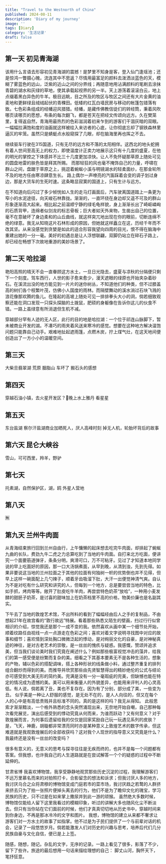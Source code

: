 ```yaml
---
title: "Travel to the Westnorth of China"
published: 2024-08-11
description: 'Diary of my journey'
image: ''
tags: [Diary]
category: '生活记录'
draft: false 
---
```

## 第一天 初见青海湖
该用什么言语去形容初见青海湖的震撼！是梦里不知身是客，登入仙门逢瑶池；还是惊鸿一瞥摄心魄，流连其中不思返？尽情用最富足的颜料去泼洒淡蓝色的天，模糊了雾蓝色的远山，泛紫的近山之间的分界线；再随意地用沾满颜料的笔刷去涂抹青碧的湖水和灰绿的草地，使其承载起视界的另一半。天上游荡着滚滚白云，地上点缀着黑白异色的牛羊。极目远眺，目之所及的牧区与牧区之间还有大片金黄的油麦地和更鲜绿且绒绒起伏的青稞田。低矮的红瓦白墙民房与移动的帐篷包错落有致。七色彩条组成的经幡迎风猎猎。经幡，是藏传佛教信徒们的转经筒，秉着风吹哪页读哪页的愿想，布条的每次翻飞，都是苍天在把经文传颂向远方。久在樊笼里，复得返自然，青海用最热烈的色彩滋润着初来乍到的游客们干涸灰暗的双眼。一幅幅拉满饱和度的油画就这样被绘入来访者的心底，让你彻底忘却了钢铁森林里逼仄的牢笼。虽然只是蜻蜓点水般窥探了几眼，却在脑海里再也挥之不去。

继续驱车行驶在315国道，只有无尽的远方和不落的太阳相伴。这西北的地头蛇拥有着人世间至高无上的权力，即使温度计正卖力地展示这只有十几度的盛夏，在他的明光的掌控之下体感并不比三十几度更加凉快。让人不免怀疑那草原上随处可见的圆盘地雷的肤色皆是拜其所赐。
而那轻狂的风也毫不掩饰自己的力量，呼啸在群山之间，盘踞于草原之上，挑逗着蜿蜒小溪与明镜湖水的轻柔面纱，在那金轮所不及的地方任由寒凉肆意生长。
路上偶尔一声嘹亮的汽笛踩着会变的调子划过身边，那是大货车的生死时速。这条略显寂寞的国道上，只有生计与远方。

在不知道向后闪过了多少帧恍如人生的走马灯画面后，汽车驶离国道踏上一条更为窄小的水泥途径，向天峻石林靠拢。渐渐的，一直环绕在身边却又遥不可及的群山形象逐渐高大起来。相比起之前温顺宁静的绿毛龟样貌，身上渐渐长出了崎岖嶙峋的石质背甲，连绵者似剑龙的标志骨板；巨大者如天外来物，生凿出自己的位置，毫不在意破坏了身边柔和的山丘曲线，就这样突兀地出现在你的眼前，切断连绵不绝的绿意。我无从知晓这片石林形成的原因，但她就这样矗立在这，历经千年而不改其坚。从来没感觉到贪婪是如此的适合形容我望向四周的目光，恨不得在脑海中重建出她的一分一毫。美好的初遇总是让人浮想联翩，双脚仍站立在碎石子路上，却已经在畅想下次故地重游的美妙场景了。

## 第二天 哈拉湖
艳阳高照的晴天不会一直眷顾这方水土，一旦日光隐去，盛夏与凉秋的分隔便只剩下一个刻度。驾车西行，人世的影子愈来愈少，漫天遮眼的绿原也开始夹杂着砂石。在溪流出没的地方能见到一片片的迷你树丛，不知道他们的种类，但不过膝盖高的树们各个枝繁叶茂，仿佛小人国度的雨林。而隔壁舞动的溪水淌过石块飞溅的浪花像那欢腾的鱼儿。在隆起的高坡上随处可见一排排拳头大小的洞，倘若细致观察还能在洞口发现一只探头探脑的土拨鼠，肥硕的身躯像在告诉你这儿的伙食不错。一路上虽绿意有所消退但生机不减。

穿越部分罕有人迹的无人区，此行的目的地是哈拉湖：一个位于祁连山脉脚下，暂未被商业开发的湖。不凑巧的雨夹着风送来寒冷的感觉。想要在这种地方解决温饱问题只能靠自己动手。艰难地扯起遮雨篷，点燃木炭，拧上煤气灶，在这天地间便创造出了一方小小的温暖空间。


## 第三天
大柴旦翡翠湖
荒原
胭脂山 车坏了 搬石头的感想

## 第四天
穿越石油小镇，去火星开发区？🤔晚上水上雅丹 看星星

## 第五天
东台盐湖
察尔汗盐湖商业加晒死人，厌人高峰时刻
掉无人机，轮胎坏背后的故事

## 第六天 昆仑大峡谷
雪山，可可西里，羚羊，野驴

## 第七天
托素湖，自然保护区，湖，鸥
外星人营地

## 第八天
🈚

## 第九天 兰州牛肉面
从青海结束旅行回到兰州自由行，上午慵懒的起床想去吃完牛肉面，却排起了蜿蜒九曲的长队，费劲九牛二虎之力总算吃到了当地的牛肉面。自打来北方吃面，便讲究一个面要筋道弹牙，条条分明，爽滑可口，万不可粘牙。见过了才知道本地同学说的早上吃面好的原因，那一口大汤锅煮面，从早到晚，从清到浊，先到先得。如果非要说这当地的兰州拉面之于其他的拉面有何独树一帜的优势倒也并不见得，但早上这样一碗面配上几勺辣子，顺着牙齿吸溜下肚，大汗一出便觉神清气爽。自认为不是对吃有什么研究和讲究的人，但每到一个地方，总是要尝尝当地的特色，比如手抓，烤肉等等。敞开了肚皮吃牛羊肉，再尝尝特色奶茶“放哈”，一种用小麦发酵的甜胚子奶茶，是讨喜的甜味加上在奶茶档里不高的价格，物美价廉也是名副其实。

下午去了当地的敦煌艺术馆，不出所料的看到了幅幅经由后人之手的复制品，不由想起21年在故宫看的“敦行故远”特展。看着那些熟悉又陌生的壁画，扫过行行似曾相识的介绍，惊觉我还是那个一成不变的我。依然喜欢从画中某一个细节处开始，顺着纹路任由视线一点一点游走在色彩之间；喜欢对着文字说明寻找图中对应的故事和细节；喜欢情到深处胸口微微泛起的悸动，是对绚丽文化的自豪，是对神秘真迹的神往，是对古老艺术的崇敬，是一丝丝的愧疚与疑惑。我感慨，赞颂并追求美，但当我们谈论美时我们究竟在阐述什么？例如那些极富视觉冲击的藻井，给我们的第一感受便是纷繁而复杂的美。细看之下其基本要素无不是各种生活的，想象的产物，辅以色彩的搭配调味，搭上各种形状的线条做小料，通过整齐重复的排列组合翻炒而得到的美。而推导并欣赏那些由先贤智慧得出的精妙绝伦的公式与结论亦可感受到大美无形的简约美。完满是没有一分一毫瑕疵的完美，但缺憾也能在特定的情况成为遗憾的美。美可以用来衡量人的外貌差异，也能用来评判人的心灵高低。有人说，倘若离了丑，美也不复存在。因为有了分别，部分成了美，一些变为丑。
似乎美是一种让人舒服的感觉，是无处不在的，是人人向往的，但又在每个人的心中是有高低贵贱并且标准不同的。真的是这样的吗？我无从得知。
此般思索才渐渐黯淡，一个格外熟悉的念头突然涌现出来，无奈地开始自嘲，自己那种每次看完展览，演出后感受到的悸动究竟从何而来，为谁而跃动？又有何意义？对于敦煌展而言，为何事后遗留给我的仅仅是回家奖励自己玩一玩遇见系列的皮肤？是，飞天，神鹿，胡璇都非常漂亮同时亦是某种意义上敦煌艺术的数字传承，但这难道就是我观敦煌展后的全部收获吗？这对我个人现世的指导意义又究竟是什么？我最终还是没有一丝丝的改变吗？

很多有意义的，无意义的思考与探寻往往是无疾而终的，也并不是每一个问题都有答案。但我想，也许我自己的人生道路就是在尝试解答一个个的疑惑的过程中不断延伸的。

甘肃省博
我喜欢博物馆，我享受静静地观赏那些历史沉淀的过程，我理解游客们不远万里慕名而来的对拍照打卡，合影留念的想法和诉求；但我讨厌人多的地方，我讨厌乌合之众将肃穆的博物馆变成门庭若市的菜市场，我讨厌趋之若鹜的人群挤来挤去只为了拍一张照片便掉头离去的行为，他们不是为了瞻仰文化的瑰宝，学习民族的历史，只不过是在如来掌上撒尿并到此一游的顽猴。
虽然绝大多数时候，博物馆仅能给人留下这里我看过的模糊印象，听过的讲解大多也随风化尘不断淡去。但只有当你站在它们面前的时候，他们才真真切切地从历史书中，穿越时间来到你身边，不再是那冰冷冷的文字和图片。
我想，博物馆的建立从来都不奢求让游客们对一方水土的故事了如指掌。他不过是为子民们提供了一个与前辈对话的机会，记录了一段悠悠岁月。倘若能激发人们对历史的兴趣与思考，培养后代们几分民族自豪与文化自信，便已是上上签。

随感，随想，随记。杂乱的文字，无序的记录。一路上看见了很多，影落了不少，留下了些许。旅途的最后想用一句话来描绘理想的自己：
脚丈山河，胸怀天下，笔抒狂意。